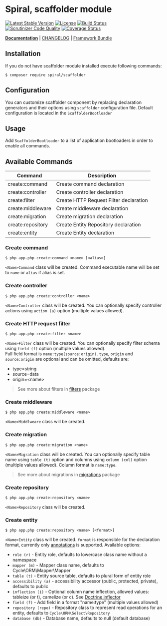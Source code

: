 Spiral, scaffolder module
=========================
[![Latest Stable Version](https://poser.pugx.org/spiral/scaffolder/v/stable)](https://packagist.org/packages/spiral/scaffolder) 
[![License](https://poser.pugx.org/spiral/scaffolder/license)](https://packagist.org/packages/spiral/scaffolder)
[![Build Status](https://travis-ci.org/spiral-modules/scaffolder.svg?branch=master)](https://travis-ci.org/spiral-modules/scaffolder)
[![Scrutinizer Code Quality](https://scrutinizer-ci.com/g/spiral-modules/scaffolder/badges/quality-score.png?b=master)](https://scrutinizer-ci.com/g/spiral-modules/scaffolder/?branch=master)
[![Coverage Status](https://coveralls.io/repos/github/spiral-modules/scaffolder/badge.svg?branch=master)](https://coveralls.io/github/spiral-modules/scaffolder?branch=master)

<b>[Documentation](http://spiral-framework.com/guide)</b> | [CHANGELOG](/CHANGELOG.md) | [Framework Bundle](https://github.com/spiral/spiral)

## Installation
If you do not have scaffolder module installed execute following commands:

```
$ composer require spiral/scaffolder
```

## Configuration
You can customize scaffolder component by replacing declaration generators and their options using `scaffolder` configuration file.
Default configuration is located in the `ScaffolderBootloader`

## Usage
Add `ScaffolderBootloader` to a list of application bootloaders in order to enable all commands.

## Available Commands
Command            | Description
---                | ---
create:command     | Create command declaration
create:controller  | Create controller declaration
create:filter      | Create HTTP Request Filter declaration
create:middleware  | Create middleware declaration
create:migration   | Create migration declaration
create:repository  | Create Entity Repository declaration
create:entity      | Create Entity declaration

### Create command
```
$ php app.php create:command <name> [<alias>]
```
`<Name>Command` class will be created. Command executable name will be set to `name` or `alias` if alias is set.

### Create controller
```
$ php app.php create:controller <name>
```
`<Name>Controller` class will be created.
You can optionally specify controller actions using `action (a)` option (multiple values allowed).

### Create HTTP request filter
```
$ php app.php create:filter <name>
```
`<Name>Filter` class will be created.
You can optionally specify filter schema using `field (f)` option (multiple values allowed).<br/>
Full field format is `name:type(source:origin)`. `type`, `origin` and `source:origin` are optional and can be omitted, defaults are:
* type=string
* source=data
* origin=\<name\>
> See more about filters in [filters](https://github.com/spiral/filters) package

### Create middleware
```
$ php app.php create:middleware <name>
```
`<Name>Middlweare` class will be created.

### Create migration
```
$ php app.php create:migration <name>
```
`<Name>Migration` class will be created.
You can optionally specify table name using `table (t)` option and columns using `column (col)` option (multiple values allowed).
Column format is `name:type`.
> See more about migrations in [migrations](https://github.com/spiral/migrations) package

### Create repository
```
$ php app.php create:repository <name>
```
`<Name>Repository` class will be created.
 
### Create entity
```
$ php app.php create:repository <name> [<format>]
```
`<Name>Entity` class will be created.
`format` is responsible for the declaration format, currently only [annotations](https://github.com/cycle/annotated) is supported. 
Available options:
* `role (r)` - Entity role, defaults to lowercase class name without a namespace
* `mapper (m)` - Mapper class name, defaults to Cycle\ORM\Mapper\Mapper
* `table (t)` - Entity source table, defaults to plural form of entity role
* `accessibility (a)` - accessibility accessor (public, protected, private), defaults to public
* `inflection (i)` - Optional column name inflection, allowed values: tableize (or t), camelize (or c). See [Doctrine inflector](https://github.com/doctrine/inflector)
* `field (f)` - Add field in a format "name:type" (multiple values allowed)
* `repository (repo)` - Repository class to represent read operations for an entity, defaults to `Cycle\ORM\Select\Repository`
* `database (db)` - Database name, defaults to null (default database)

